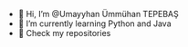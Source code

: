 - 👋 Hi, I’m @Umayyhan Ümmühan TEPEBAŞ
- 🌱 I’m currently learning Python and Java
- 👀 Check my repositories

<!---
Umayyhan/Umayyhan is a ✨ special ✨ repository because its `README.md` (this file) appears on your GitHub profile.
You can click the Preview link to take a look at your changes.
--->
